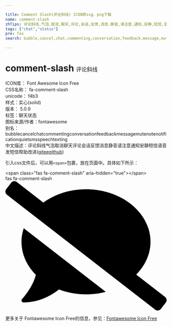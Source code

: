 ```yaml
---

title: Comment Slash(评论斜线) ICON转svg、png下载
name: comment-slash
zhTips: 评论斜线,气泡,取消,聊天,评论,会话,反馈,消息,静音,请注意,通知,安静,短信,语音,发短信
tags: ["chat","status"]
pre: fas
search: bubble,cancel,chat,commenting,conversation,feedback,message,mute,note,notification,quiet,sms,speech,texting

---
```


# comment-slash  <small style="font-size: 60%;font-weight: 100">评论斜线</small>


<div class="detail-page">
<p>
<span>
ICON库：
<span class="badge-secondary badge">Font Awesome Icon Free</span> 
</span>
<br/>
<span>
CSS名称：
<span class="badge-secondary badge">fa-comment-slash</span> 
</span>
<br/>
<span>
unicode：
<span class="badge-secondary badge">f4b3</span> 
<copy-btn content='f4b3' btn-title=""></copy-btn>
<copy-btn :content='String.fromCodePoint(parseInt("f4b3", 16))' btn-title="复制U"></copy-btn>
</span><br/><span>样式：<span class="badge-light badge">实心(solid)</span></span>
<br/>
<span>
版本：
<span class="badge-secondary badge">5.0.9</span> 
</span><br/><span>标签：<span class="badge-light badge"><router-link to="/tags/chat.html">聊天</router-link></span><span class="badge-light badge"><router-link to="/tags/status.html">状态</router-link></span></span>
<br/>
<span>图标来源/作者：<span class="badge-light badge">fontawesome</span></span> 
<br/>
<span>别名：<span class="badge-light badge">bubble</span><span class="badge-light badge">cancel</span><span class="badge-light badge">chat</span><span class="badge-light badge">commenting</span><span class="badge-light badge">conversation</span><span class="badge-light badge">feedback</span><span class="badge-light badge">message</span><span class="badge-light badge">mute</span><span class="badge-light badge">note</span><span class="badge-light badge">notification</span><span class="badge-light badge">quiet</span><span class="badge-light badge">sms</span><span class="badge-light badge">speech</span><span class="badge-light badge">texting</span></span><br/><span class="zh-detail">中文描述：<span class="badge-primary badge">评论斜线</span><span class="badge-primary badge">气泡</span><span class="badge-primary badge">取消</span><span class="badge-primary badge">聊天</span><span class="badge-primary badge">评论</span><span class="badge-primary badge">会话</span><span class="badge-primary badge">反馈</span><span class="badge-primary badge">消息</span><span class="badge-primary badge">静音</span><span class="badge-primary badge">请注意</span><span class="badge-primary badge">通知</span><span class="badge-primary badge">安静</span><span class="badge-primary badge">短信</span><span class="badge-primary badge">语音</span><span class="badge-primary badge">发短信</span><span class="help-link"><span>帮助改进</span>(<a href="https://gitee.com/liuwave/icon-helper/edit/master/json/fontawesome/solid/comment-slash.json" target="_blank" rel="noopener noreferrer">gitee</a><a href="https://github.com/liuwave/icon-helper/edit/master/json/fontawesome/solid/comment-slash.json" target="_blank" rel="noopener noreferrer">github</a></span>)</span><br/>
</p>
</div>
<div class="alert alert-dark">
  <i class="fas fa-comment-slash fa-xs"></i>
  <i class="fas fa-comment-slash fa-sm"></i>
  <i class="fas fa-comment-slash fa-lg"></i>
  <i class="fas fa-comment-slash fa-2x"></i>
  <i class="fas fa-comment-slash fa-3x"></i>
  <i class="fas fa-comment-slash fa-5x"></i>
  <i class="fas fa-comment-slash fa-7x"></i>
</div>
<div>
  <p>引入css文件后，可以用<code>&lt;span&gt;</code>包裹，放在页面中。具体如下所示：    
  </p>
  <div class="alert alert-primary" style="font-size: 14px">
    &lt;span class="fas fa-comment-slash" aria-hidden="true"&gt;&lt;/span&gt;
    <copy-btn content='<span class="fas fa-comment-slash" aria-hidden="true"></span>'></copy-btn>
  </div>
  <div class="alert alert-secondary">
    <i class="fas fa-comment-slash"
    style="font-size: 24px"
    aria-hidden="true"></i> fas fa-comment-slash
    <copy-btn content="fas fa-comment-slash" btn-title="复制图标名称"></copy-btn>
  </div>
</div>
<div id="svg" class="svg-wrap">
<svg xmlns="http://www.w3.org/2000/svg" viewBox="0 0 640 512"><path d="M64 240c0 49.6 21.4 95 57 130.7-12.6 50.3-54.3 95.2-54.8 95.8-2.2 2.3-2.8 5.7-1.5 8.7 1.3 2.9 4.1 4.8 7.3 4.8 66.3 0 116-31.8 140.6-51.4 32.7 12.3 69 19.4 107.4 19.4 27.4 0 53.7-3.6 78.4-10L72.9 186.4c-5.6 17.1-8.9 35-8.9 53.6zm569.8 218.1l-114.4-88.4C554.6 334.1 576 289.2 576 240c0-114.9-114.6-208-256-208-65.1 0-124.2 20.1-169.4 52.7L45.5 3.4C38.5-2 28.5-.8 23 6.2L3.4 31.4c-5.4 7-4.2 17 2.8 22.4l588.4 454.7c7 5.4 17 4.2 22.5-2.8l19.6-25.3c5.4-6.8 4.1-16.9-2.9-22.3z"/></svg>
</div>
<detail full-name='fa-comment-slash'></detail>
    
<div><p>更多关于  Fontawesome Icon Free的信息，参见：<a target="_blank" href="https://iconhelper.cn/fontawesome.html">Fontawesome Icon Free</a>
</p></div>
